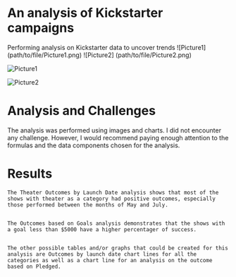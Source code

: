 # An analysis of Kickstarter campaigns
Performing analysis on Kickstarter data to uncover trends
![Picture1] (path/to/file/Picture1.png)
![Picture2] (path/to/file/Picture2.png)

![Picture1](https://user-images.githubusercontent.com/92558898/139620543-b87a97d1-43ad-40f8-af5e-f4a433edeb43.png)

![Picture2](https://user-images.githubusercontent.com/92558898/139620621-53b3276b-daff-4fc6-a537-3539311774e8.png)

# Analysis and Challenges

The analysis was performed using images and charts. I did not encounter any challenge. However, I would recommend paying enough attention to the formulas and the data components chosen for the analysis.


# Results

	The Theater Outcomes by Launch Date analysis shows that most of the  shows with theater as a category had positive outcomes, especially those performed between the months of May and July.


	The Outcomes based on Goals analysis demonstrates that the shows with a goal less than $5000 have a higher percentager of success.


	The other possible tables and/or graphs that could be created for this analysis are Outcomes by launch date chart lines for all the categories as well as a chart line for an analysis on the outcome based on Pledged.
